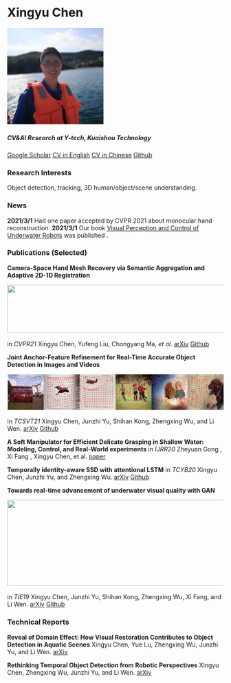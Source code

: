 # Xingyu Chen

<p align="left">
<img src="./img/photo.jpg" width="224" height="">  
<p>


##### CV&AI Research at Y-tech, Kuaishou Technology

[Google Scholar](https://scholar.google.com/citations?user=YurWtIEAAAAJ&hl)
[CV in English]()
[CV in Chinese]()
[Github](https://github.com/SeanChenxy)

### Research Interests

Object detection, tracking, 3D human/object/scene understanding.

### News

**2021/3/1** Had one paper accepted by CVPR 2021 about monocular hand reconstruction.
**2021/3/1** Our book [Visual Perception and Control of Underwater Robots](https://www.routledge.com/Visual-Perception-and-Control-of-Underwater-Robots/Yu-Chen-Kong/p/book/9780367695781) was published .

### Publications (Selected)

**Camera-Space Hand Mesh Recovery via Semantic Aggregation and Adaptive 2D-1D Registration**
<p align="left">
<img src="./img/cmr.gif" width="672" height="112">
</p>

in *CVPR21*
Xingyu Chen, Yufeng Liu, Chongyang Ma, *et al.*
[arXiv](https://arxiv.org/pdf/2103.02845.pdf) [Github](https://github.com/SeanChenxy/HandMesh)

**Joint Anchor-Feature Refinement for Real-Time Accurate Object Detection in Images and Videos**
<p align="left">
<img src="./img/tdrn.jpg" width="672" height="">
</p>

in *TCSVT21*
Xingyu Chen, Junzhi Yu, Shihan Kong, Zhengxing Wu, and Li Wen.
[arXiv](https://arxiv.org/pdf/1807.08638.pdf) [Github](https://github.com/SeanChenxy/TDRN)

**A Soft Manipulator for Efficient Delicate Grasping in Shallow Water: Modeling, Control, and Real-World experiments**
in *IJRR20*
Zheyuan Gong , Xi Fang , Xingyu Chen, et al.
[paper](https://softrobotics.buaa.edu.cn/Download/2020/2020-IJRR-Gongzheyuan.pdf)

**Temporally identity-aware SSD with attentional LSTM**
in *TCYB20*
Xingyu Chen, Junzhi Yu, and Zhengxing Wu.
[arXiv](https://arxiv.org/pdf/1803.00197.pdf) [Github](https://github.com/SeanChenxy/TSSD-OTA)

**Towards real-time advancement of underwater visual quality with GAN**
<p align="left">
<img src="./img/ganrs.gif" width="672" height="200">
</p>

in *TIE19*
Xingyu Chen, Junzhi Yu, Shihan Kong, Zhengxing Wu, Xi Fang, and Li Wen.
[arXiv](https://arxiv.org/pdf/1712.00736.pdf) [Github](https://github.com/SeanChenxy/GAN_RS)


### Technical Reports

**Reveal of Domain Effect: How Visual Restoration Contributes to Object Detection in Aquatic Scenes**
Xingyu Chen, Yue Lu, Zhengxing Wu, Junzhi Yu, and Li Wen.
[arXiv](https://arxiv.org/pdf/2003.01913.pdf)

**Rethinking Temporal Object Detection from Robotic Perspectives**
Xingyu Chen, Zhengxing Wu, Junzhi Yu, and Li Wen.
[arXiv](https://arxiv.org/pdf/1912.10406.pdf)

